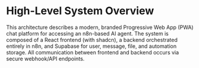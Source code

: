 # High-Level System Overview

This architecture describes a modern, branded Progressive Web App (PWA) chat platform for accessing an n8n-based AI agent. The system is composed of a React frontend (with shadcn), a backend orchestrated entirely in n8n, and Supabase for user, message, file, and automation storage. All communication between frontend and backend occurs via secure webhook/API endpoints.